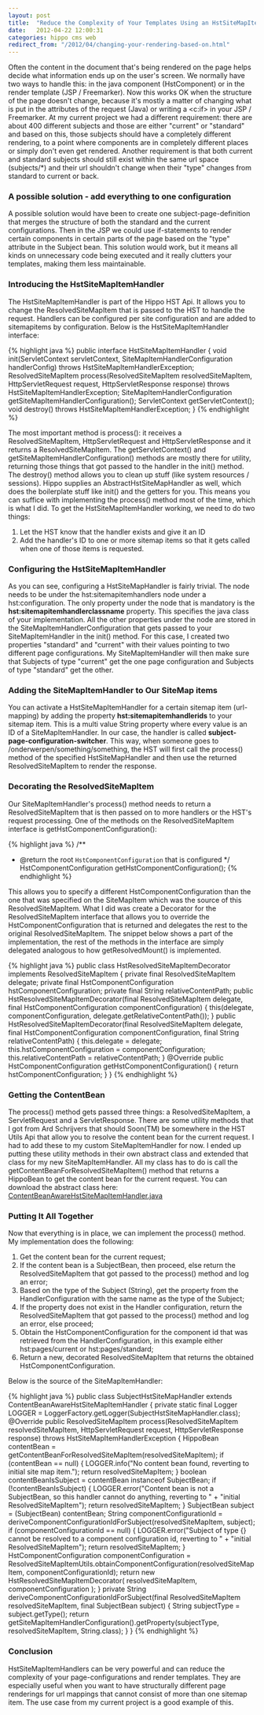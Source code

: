 ```yaml
---
layout: post
title:  "Reduce the Complexity of Your Templates Using an HstSiteMapItemHandler"
date:   2012-04-22 12:00:31
categories: hippo cms web
redirect_from: "/2012/04/changing-your-rendering-based-on.html"
---
```


Often the content in the document that's being rendered on the page helps decide what information ends up on the user's screen. We normally have two ways to handle this: in the java component (HstComponent) or in the render template (JSP / Freemarker). Now this works OK when the structure of the page doesn't change, because it's mostly a matter of changing what is put in the attributes of the request (Java) or writing a &lt;c:if&gt; in your JSP / Freemarker.
At my current project we had a different requirement: there are about 400 different subjects and those are either "current" or "standard" and based on this, those subjects should have a completely different rendering, to a point where components are in completely different places or simply don't even get rendered. Another requirement is that both current and standard subjects should still exist within the same url space (subjects/*) and their url shouldn't change when their "type" changes from standard to current or back.

### A possible solution - add everything to one configuration
A possible solution would have been to create one subject-page-definition that merges the structure of both the standard and the current configurations. Then in the JSP we could use if-statements to render certain components in certain parts of the page based on the "type" attribute in the Subject bean. This solution would work, but it means all kinds on unnecessary code being executed and it really clutters your templates, making them less maintainable.

### Introducing the HstSiteMapItemHandler
The HstSiteMapItemHandler is part of the Hippo HST Api. It allows you to change the ResolvedSiteMapItem that is passed to the HST to handle the request. Handlers can be configured per site configuration and are added to sitemapitems by configuration.
Below is the HstSiteMapItemHandler interface:

{% highlight java %}
public interface HstSiteMapItemHandler {
    void init(ServletContext servletContext, SiteMapItemHandlerConfiguration handlerConfig) throws HstSiteMapItemHandlerException;
    ResolvedSiteMapItem process(ResolvedSiteMapItem resolvedSiteMapItem, HttpServletRequest request, HttpServletResponse response) throws HstSiteMapItemHandlerException;
    SiteMapItemHandlerConfiguration getSiteMapItemHandlerConfiguration();
    ServletContext getServletContext();
    void destroy() throws HstSiteMapItemHandlerException;
}
{% endhighlight %}

The most important method is process(): it receives a ResolvedSiteMapItem, HttpServletRequest and HttpServletResponse and it returns a ResolvedSiteMapItem. The getServletContext() and getSiteMapItemHandlerConfiguration() methods are mostly there for utility, returning those things that got passed to the handler in the init() method. The destroy() method allows you to clean up stuff (like system resources / sessions). Hippo supplies an AbstractHstSiteMapHandler as well, which does the boilerplate stuff like init() and the getters for you. This means you can suffice with implementing the process() method most of the time, which is what I did. To get the HstSiteMapItemHandler working, we need to do two things:

1. Let the HST know that the handler exists and give it an ID
2. Add the handler's ID to one or more sitemap items so that it gets called when one of those items is requested.

### Configuring the HstSiteMapItemHandler
As you can see, configuring a HstSiteMapHandler is fairly trivial. The node needs to be under the hst:sitemapitemhandlers node under a hst:configuration. The only property under the node that is mandatory is the __hst:sitemapitemhandlerclassname__ property. This specifies the java class of your implementation. All the other properties under the node are stored in the SiteMapItemHandlerConfiguration that gets passed to your SiteMapItemHandler in the init() method. For this case, I created two properties "standard" and "current" with their values pointing to two different page configurations. My SiteMapItemHandler will then make sure that Subjects of type "current" get the one page configuration and Subjects of type "standard" get the other.

### Adding the SiteMapItemHandler to Our SiteMap items
You can activate a HstSiteMapItemHandler for a certain sitemap item (url-mapping) by adding the property __hst:sitemapitemhandlerids__ to your sitemap item. This is a multi value String property where every value is an ID of a SiteMapItemHandler. In our case, the handler is called __subject-page-configuration-switcher__. This way, when someone goes to /onderwerpen/something/something, the HST will first call the process() method of the specified HstSiteMapHandler and then use the returned ResolvedSiteMapItem to render the response.

### Decorating the ResolvedSiteMapItem
Our SiteMapItemHandler's process() method needs to return a ResolvedSiteMapItem that is then passed on to more handlers or the HST's request processing. One of the methods on the ResolvedSiteMapItem interface is getHstComponentConfiguration():

{% highlight java %}
/**
 * @return the root <code>HstComponentConfiguration</code> that is configured
 */
 HstComponentConfiguration getHstComponentConfiguration();
{% endhighlight %}

This allows you to specify a different HstComponentConfiguration than the one that was specified on the SiteMapItem which was the source of this ResolvedSiteMapItem. What I did was create a Decorator for the ResolvedSiteMapItem interface that allows you to override the HstComponentConfiguration that is returned and delegates the rest to the original ResolvedSiteMapItem. The snippet below shows a part of the implementation, the rest of the methods in the interface are simply delegated analogous to how getResolvedMount() is implemented.

{% highlight java %}
public class HstResolvedSiteMapItemDecorator implements ResolvedSiteMapItem {
    private final ResolvedSiteMapItem delegate;
    private final HstComponentConfiguration hstComponentConfiguration;
    private final String relativeContentPath;
    public HstResolvedSiteMapItemDecorator(final ResolvedSiteMapItem delegate, final HstComponentConfiguration componentConfiguration) {
        this(delegate, componentConfiguration, delegate.getRelativeContentPath());
    }
    public HstResolvedSiteMapItemDecorator(final ResolvedSiteMapItem delegate, final HstComponentConfiguration componentConfiguration, final String relativeContentPath) {
        this.delegate = delegate;
        this.hstComponentConfiguration = componentConfiguration;
        this.relativeContentPath = relativeContentPath;
    }
    @Override
    public HstComponentConfiguration getHstComponentConfiguration() {
        return hstComponentConfiguration;
    }
}
{% endhighlight %}

### Getting the ContentBean
The process() method gets passed three things: a ResolvedSiteMapItem, a ServletRequest and a ServletResponse. There are some utility methods that I got from Ard Schrijvers that should Soon(TM) be somewhere in the HST Utils Api that allow you to resolve the content bean for the current request. I had to add these to my custom SiteMapItemHandler for now. I ended up putting these utility methods in their own abstract class and extended that class for my new SiteMapItemHandler. All my class has to do is call the getContentBeanForResolvedSiteMapItem() method that returns a HippoBean to get the content bean for the current request. You can download the abstract class here: [ContentBeanAwareHstSiteMapItemHandler.java][contentbeanhandlersrc]

[contentbeanhandlersrc]: /attachments/ContentBeanAwareHstSiteMapItemHandler.java

### Putting It All Together
Now that everything is in place, we can implement the process() method. My implementation does the following:

1. Get the content bean for the current request;
2. If the content bean is a SubjectBean, then proceed, else return the ResolvedSiteMapItem that got passed to the process() method and log an error;
3. Based on the type of the Subject (String), get the property from the HandlerConfiguration with the same name as the type of the Subject;
4. If the property does not exist in the Handler configuration, return the ResolvedSiteMapItem that got passed to the process() method and log an error, else proceed;
5. Obtain the HstComponentConfiguration for the component id that was retrieved from the HandlerConfiguration, in this example either hst:pages/current or hst:pages/standard;
6. Return a new, decorated ResolvedSiteMapItem that returns the obtained HstComponentConfiguration.

Below is the source of the SiteMapItemHandler:

{% highlight java %}
public class SubjectHstSiteMapHandler extends ContentBeanAwareHstSiteMapItemHandler {
    private static final Logger LOGGER = LoggerFactory.getLogger(SubjectHstSiteMapHandler.class);
    @Override
    public ResolvedSiteMapItem process(ResolvedSiteMapItem resolvedSiteMapItem, HttpServletRequest request, HttpServletResponse response) throws HstSiteMapItemHandlerException {
        HippoBean contentBean = getContentBeanForResolvedSiteMapItem(resolvedSiteMapItem);
        if (contentBean == null) {
            LOGGER.info("No content bean found, reverting to initial site map item.");
            return resolvedSiteMapItem;
        }
        boolean contentBeanIsSubject = contentBean instanceof SubjectBean;
        if (!contentBeanIsSubject) {
            LOGGER.error("Content bean is not a SubjectBean, so this handler cannot do anything, reverting to " +
                    "initial ResolvedSiteMapItem");
            return resolvedSiteMapItem;
        }
        SubjectBean subject = (SubjectBean) contentBean;
        String componentConfigurationId = deriveComponentConfigurationIdForSubject(resolvedSiteMapItem, subject);
        if (componentConfigurationId == null) {
            LOGGER.error("Subject of type {} cannot be resolved to a component configuration id, reverting to " +
                    "initial ResolvedSiteMapItem");
            return resolvedSiteMapItem;
        }
        HstComponentConfiguration componentConfiguration =
                ResolvedSiteMapItemUtils.obtainComponentConfiguration(resolvedSiteMapItem, componentConfigurationId);
        return new HstResolvedSiteMapItemDecorator(
                resolvedSiteMapItem,
                componentConfiguration
        );
    }
    private String deriveComponentConfigurationIdForSubject(final ResolvedSiteMapItem resolvedSiteMapItem,
                                                            final SubjectBean subject) {
        String subjectType = subject.getType();
        return getSiteMapItemHandlerConfiguration().getProperty(subjectType, resolvedSiteMapItem, String.class);
    }
}
{% endhighlight %}

### Conclusion 
HstSiteMapItemHandlers can be very powerful and can reduce the complexity of your page-configurations and render templates. They are especially useful when you want to have structurally different page renderings for url mappings that cannot consist of more than one sitemap item. The use case from my current project is a good example of this.
